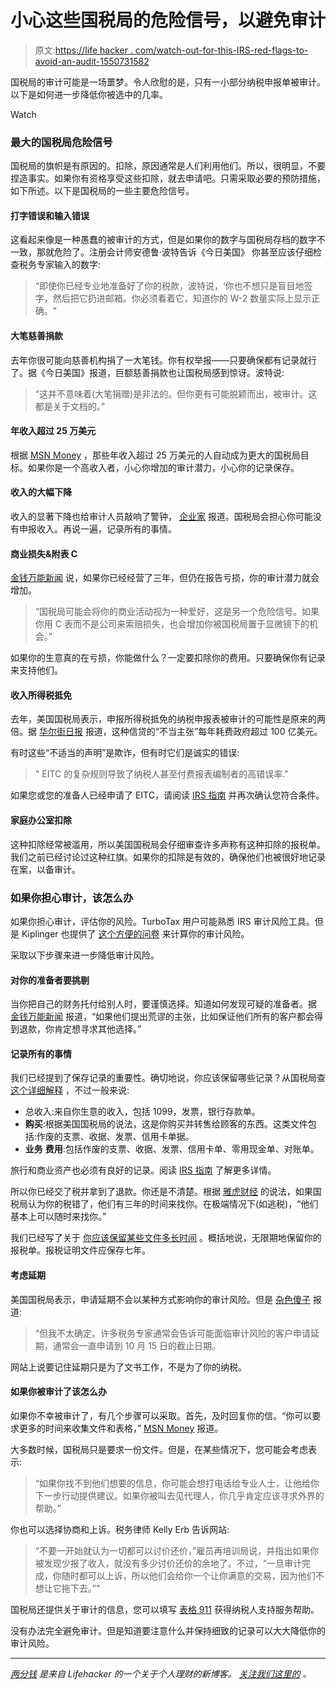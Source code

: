 # 小心这些国税局的危险信号，以避免审计

> 原文:[https://life hacker . com/watch-out-for-this-IRS-red-flags-to-avoid-an-audit-1550731582](https://lifehacker.com/watch-out-for-these-irs-red-flags-to-avoid-an-audit-1550731582)

国税局的审计可能是一场噩梦。令人欣慰的是，只有一小部分纳税申报单被审计。以下是如何进一步降低你被选中的几率。

Watch

### 最大的国税局危险信号

国税局的旗帜是有原因的。扣除，原因通常是人们利用他们。所以，很明显，不要捏造事实。如果你有资格享受这些扣除，就去申请吧。只需采取必要的预防措施，如下所述。以下是国税局的一些主要危险信号。

#### 打字错误和输入错误

这看起来像是一种愚蠢的被审计的方式，但是如果你的数字与国税局存档的数字不一致，那就危险了。注册会计师安德鲁·波特告诉《今日美国》 你甚至应该仔细检查税务专家输入的数字:

> “即使你已经专业地准备好了你的税款，波特说，‘你也不想只是盲目地签字，然后把它扔进邮箱。你必须看着它，知道你的 W-2 数量实际上显示正确。"

#### 大笔慈善捐款

去年你很可能向慈善机构捐了一大笔钱。你有权举报——只要确保都有记录就行了。据《今日美国》报道，巨额慈善捐款也让国税局感到惊讶。波特说:

> “这并不意味着(大笔捐赠)是非法的。但你更有可能脱颖而出，被审计。这都是关于文档的。”

#### 年收入超过 25 万美元

根据 [MSN Money](http://money.msn.com/tax-planning/are-you-in-the-irs-cross-hairs-jeff-schnepper) ，那些年收入超过 25 万美元的人自动成为更大的国税局目标。如果你是一个高收入者，小心你增加的审计潜力，小心你的记录保存。

#### 收入的大幅下降

收入的显著下降也给审计人员敲响了警钟， [企业家](http://www.entrepreneur.com/article/202332) 报道。国税局会担心你可能没有申报收入。再说一遍，记录所有的事情。

#### 商业损失&附表 C

[金钱万能新闻](http://www.moneytalksnews.com/2014/01/22/tax-hacks-2014-8-tips-to-avoid-an-audit/#z4k6iw2sl3vr0OfS.99) 说，如果你已经经营了三年，但仍在报告亏损，你的审计潜力就会增加。

> “国税局可能会将你的商业活动视为一种爱好，这是另一个危险信号。如果你用 C 表而不是公司来索赔损失，也会增加你被国税局置于显微镜下的机会。”

如果你的生意真的在亏损，你能做什么？一定要扣除你的费用。只要确保你有记录来支持他们。

#### 收入所得税抵免

去年，美国国税局表示，申报所得税抵免的纳税申报表被审计的可能性是原来的两倍。据 [华尔街日报](http://blogs.wsj.com/washwire/2013/10/22/cost-of-improper-earned-income-tax-credits-10-billion/) 报道，这种信贷的“不当主张”每年耗费政府超过 100 亿美元。

有时这些“不适当的声明”是欺诈，但有时它们是诚实的错误:

> " EITC 的复杂规则导致了纳税人甚至付费报表编制者的高错误率."

如果您或您的准备人已经申请了 EITC，请阅读 [IRS 指南](http://www.irs.gov/Individuals/EITC-Home-Page--It%E2%80%99s-easier-than-ever-to-find-out-if-you-qualify-for-EITC) 并再次确认您符合条件。

#### 家庭办公室扣除

这种扣除经常被滥用，所以美国国税局会仔细审查许多声称有这种扣除的报税单。我们之前已经讨论过这种红旗。如果你的扣除是有效的，确保他们也被很好地记录在案，以备审计。

### 如果你担心审计，该怎么办

如果你担心审计，评估你的风险。TurboTax 用户可能熟悉 IRS 审计风险工具。但是 Kiplinger 也提供了 [这个方便的问卷](http://www.kiplinger.com/tool/taxes/T055-S001-calculator-what-s-your-risk-of-a-tax-audit/index.php) 来计算你的审计风险。

采取以下步骤来进一步降低审计风险。

#### 对你的准备者要挑剔

当你把自己的财务托付给别人时，要谨慎选择。知道如何发现可疑的准备者。据 [金钱万能新闻](http://www.moneytalksnews.com/2014/01/22/tax-hacks-2014-8-tips-to-avoid-an-audit/#z4k6iw2sl3vr0OfS.99) 报道，“如果他们提出荒谬的主张，比如保证他们所有的客户都会得到退款，你肯定想寻求其他选择。”

#### 记录所有的事情

我们已经提到了保存记录的重要性。确切地说，你应该保留哪些记录？从国税局查 [这个详细解释](http://www.irs.gov/Businesses/Small-Businesses-&-Self-Employed/What-kind-of-records-should-I-keep) ，不过一般来说:

*   总收入:来自你生意的收入，包括 1099，发票，银行存款单。
*   **购买**:根据美国国税局的说法，这是你购买并转售给顾客的东西。这类文件包括:作废的支票、收据、发票、信用卡单据。
*   **业务** **费用**:包括作废的支票、收据、发票、信用卡单、零用现金单、对账单。

旅行和商业资产也必须有良好的记录。阅读 [IRS 指南](http://www.irs.gov/Businesses/Small-Businesses-&-Self-Employed/What-kind-of-records-should-I-keep) 了解更多详情。

所以你已经交了税并拿到了退款。你还是不清楚。根据 [雅虎财经](http://finance.yahoo.com/news/myths-about-tax-audits-irs-181533675.html) 的说法，如果国税局认为你的税错了，他们有三年的时间来找你。在极端情况下(如逃税)，“他们基本上可以随时来找你。”

我们已经写了关于 [你应该保留某些文件多长时间](https://lifehacker.com/how-long-should-i-keep-my-financial-documents-1546666865) 。概括地说，无限期地保留你的报税单。报税证明文件应保存七年。

#### 考虑延期

美国国税局表示，申请延期不会以某种方式影响你的审计风险。但是 [杂色傻子](http://www.fool.com/personal-finance/taxes/audit-proof-your-tax-return.aspx) 报道:

> “但我不太确定。许多税务专家通常会告诉可能面临审计风险的客户申请延期，通常会一直申请到 10 月 15 日的截止日期。

网站上说要记住延期只是为了文书工作，不是为了你的纳税。

#### 如果你被审计了该怎么办

如果你不幸被审计了，有几个步骤可以采取。首先，及时回复你的信。“你可以要求更多的时间来收集文件和表格，” [MSN Money](http://money.msn.com/tax-tips/post.aspx?post=f38b999d-98f9-4a5e-91b7-df74b1d6c811) 报道。

大多数时候，国税局只是要求一份文件。但是，在某些情况下，您可能会考虑表示:

> “如果你找不到他们想要的信息，你可能会想打电话给专业人士，让他给你下一步行动提供建议。如果你被叫去见代理人，你几乎肯定应该寻求外界的帮助。”

你也可以选择协商和上诉。税务律师 Kelly Erb 告诉网站:

> “不要一开始就认为一切都可以讨价还价，”雇员再培训局说，并指出如果你被发现少报了收入，就没有多少讨价还价的余地了。不过，“一旦审计完成，你随时都可以上诉，所以他们会给你一个让你满意的交易，因为他们不想让它拖下去。”"

国税局还提供关于审计的信息，您可以填写 [表格 911](http://www.irs.gov/pub/irs-pdf/f911.pdf) 获得纳税人支持服务帮助。

没有办法完全避免审计。但是知道要注意什么并保持细致的记录可以大大降低你的审计风险。

* * *

[*两分钱*](http://twocents.lifehacker.com/) *是来自 Lifehacker 的一个关于个人理财的新博客。* [*关注我们这里的*](https://twitter.com/TwoCentsLH) *。*